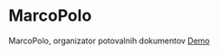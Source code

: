 # MarcoPolo
 MarcoPolo, organizator potovalnih dokumentov
 [Demo](https://github.com/ASPIRA-Institute/MarcoPolo/releases/)
